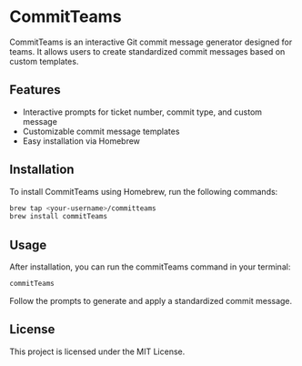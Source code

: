 # CommitTeams

CommitTeams is an interactive Git commit message generator designed for teams. 
It allows users to create standardized commit messages based on custom templates.

## Features

- Interactive prompts for ticket number, commit type, and custom message
- Customizable commit message templates
- Easy installation via Homebrew

## Installation

To install CommitTeams using Homebrew, run the following commands:

```sh
brew tap <your-username>/committeams
brew install commitTeams
```

## Usage
After installation, you can run the commitTeams command in your terminal:

```sh
commitTeams
```
Follow the prompts to generate and apply a standardized commit message.

## License
This project is licensed under the MIT License.

